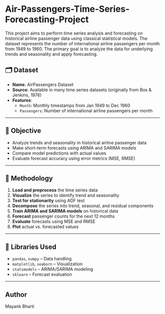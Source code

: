 # Air-Passengers-Time-Series-Forecasting-Project
This project aims to perform time series analysis and forecasting on historical airline passenger data using classical statistical models. The dataset represents the number of international airline passengers per month from 1949 to 1960. The primary goal is to analyze the data for underlying trends and seasonality and apply forecasting.
## 🗂️ Dataset

- **Name**: AirPassengers Dataset
- **Source**: Available in many time series datasets (originally from Box & Jenkins, 1976)
- **Features**:  
  - `Month`: Monthly timestamps from Jan 1949 to Dec 1960  
  - `Passengers`: Number of international airline passengers per month

---

## 🎯 Objective

- Analyze trends and seasonality in historical airline passenger data
- Make short-term forecasts using ARIMA and SARIMA models
- Compare model predictions with actual values
- Evaluate forecast accuracy using error metrics (MSE, RMSE)

---

## 🧪 Methodology

1. **Load and preprocess** the time series data
2. **Visualize** the series to identify trend and seasonality
3. **Test for stationarity** using ADF test
4. **Decompose** the series into trend, seasonal, and residual components
5. **Train ARIMA and SARIMA models** on historical data
6. **Forecast** passenger counts for the next 12 months
7. **Evaluate** forecasts using MSE and RMSE
8. **Plot** actual vs. forecasted values

---

## 🔧 Libraries Used

- `pandas`, `numpy` – Data handling
- `matplotlib`, `seaborn` – Visualization
- `statsmodels` – ARIMA/SARIMA modeling
- `sklearn` – Forecast evaluation

---

## Author

Mayank Bharti
